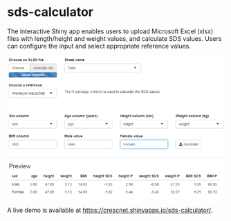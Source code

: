 # sds-calculator

The interactive Shiny app enables users to upload Microsoft Excel (xlsx) files with length/height and weight values, and calculate SDS values.
Users can configure the input and select appropriate reference values.

![Screenshot of the input configuration interface](images/input_configuration.png)

A live demo is available at <https://crescnet.shinyapps.io/sds-calculator/>.
